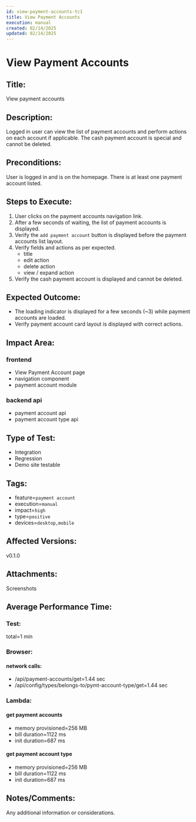 ```yaml
---
id: view-payment-accounts-tc1
title: View Payment Accounts
execution: manual
created: 02/14/2025
updated: 02/14/2025
---
```


# View Payment Accounts

## Title:

View payment accounts

## Description:

Logged in user can view the list of payment accounts and perform actions on each account if applicable. The cash payment account is special and cannot be deleted.

## Preconditions:

User is logged in and is on the homepage. There is at least one payment account listed.

## Steps to Execute:

1. User clicks on the payment accounts navigation link.
2. After a few seconds of waiting, the list of payment accounts is displayed.
3. Verify the `add payment account` button is displayed before the payment accounts list layout.
4. Verify fields and actions as per expected.
   - title
   - edit action
   - delete action
   - view / expand action
5. Verify the cash payment account is displayed and cannot be deleted.

## Expected Outcome:

- The loading indicator is displayed for a few seconds (~3) while payment accounts are loaded.
- Verify payment account card layout is displayed with correct actions.

## Impact Area:

### frontend

- View Payment Account page
- navigation component
- payment account module

### backend api

- payment account api
- payment account type api

## Type of Test:

- Integration
- Regression
- Demo site testable

## Tags:

- feature=`payment account`
- execution=`manual`
- impact=`high`
- type=`positive`
- devices=`desktop,mobile`

## Affected Versions:

v0.1.0

## Attachments:

Screenshots

## Average Performance Time:

### Test:

total=1 min

### Browser:

#### network calls:

- /api/payment-accounts/get=1.44 sec
- /api/config/types/belongs-to/pymt-account-type/get=1.44 sec

### Lambda:

#### get payment accounts

- memory provisioned=256 MB
- bill duration=1122 ms
- init duration=687 ms

#### get payment account type

- memory provisioned=256 MB
- bill duration=1122 ms
- init duration=687 ms

## Notes/Comments:

Any additional information or considerations.
